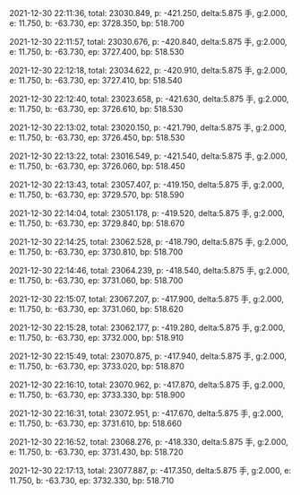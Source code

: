 2021-12-30 22:11:36, total: 23030.849, p: -421.250, delta:5.875 手, g:2.000, e: 11.750, b: -63.730, ep: 3728.350, bp: 518.700

2021-12-30 22:11:57, total: 23030.676, p: -420.840, delta:5.875 手, g:2.000, e: 11.750, b: -63.730, ep: 3727.400, bp: 518.530

2021-12-30 22:12:18, total: 23034.622, p: -420.910, delta:5.875 手, g:2.000, e: 11.750, b: -63.730, ep: 3727.410, bp: 518.540

2021-12-30 22:12:40, total: 23023.658, p: -421.630, delta:5.875 手, g:2.000, e: 11.750, b: -63.730, ep: 3726.610, bp: 518.530

2021-12-30 22:13:02, total: 23020.150, p: -421.790, delta:5.875 手, g:2.000, e: 11.750, b: -63.730, ep: 3726.450, bp: 518.530

2021-12-30 22:13:22, total: 23016.549, p: -421.540, delta:5.875 手, g:2.000, e: 11.750, b: -63.730, ep: 3726.060, bp: 518.450

2021-12-30 22:13:43, total: 23057.407, p: -419.150, delta:5.875 手, g:2.000, e: 11.750, b: -63.730, ep: 3729.570, bp: 518.590

2021-12-30 22:14:04, total: 23051.178, p: -419.520, delta:5.875 手, g:2.000, e: 11.750, b: -63.730, ep: 3729.840, bp: 518.670

2021-12-30 22:14:25, total: 23062.528, p: -418.790, delta:5.875 手, g:2.000, e: 11.750, b: -63.730, ep: 3730.810, bp: 518.700

2021-12-30 22:14:46, total: 23064.239, p: -418.540, delta:5.875 手, g:2.000, e: 11.750, b: -63.730, ep: 3731.060, bp: 518.700

2021-12-30 22:15:07, total: 23067.207, p: -417.900, delta:5.875 手, g:2.000, e: 11.750, b: -63.730, ep: 3731.060, bp: 518.620

2021-12-30 22:15:28, total: 23062.177, p: -419.280, delta:5.875 手, g:2.000, e: 11.750, b: -63.730, ep: 3732.000, bp: 518.910

2021-12-30 22:15:49, total: 23070.875, p: -417.940, delta:5.875 手, g:2.000, e: 11.750, b: -63.730, ep: 3733.020, bp: 518.870

2021-12-30 22:16:10, total: 23070.962, p: -417.870, delta:5.875 手, g:2.000, e: 11.750, b: -63.730, ep: 3733.330, bp: 518.900

2021-12-30 22:16:31, total: 23072.951, p: -417.670, delta:5.875 手, g:2.000, e: 11.750, b: -63.730, ep: 3731.610, bp: 518.660

2021-12-30 22:16:52, total: 23068.276, p: -418.330, delta:5.875 手, g:2.000, e: 11.750, b: -63.730, ep: 3731.430, bp: 518.720

2021-12-30 22:17:13, total: 23077.887, p: -417.350, delta:5.875 手, g:2.000, e: 11.750, b: -63.730, ep: 3732.330, bp: 518.710